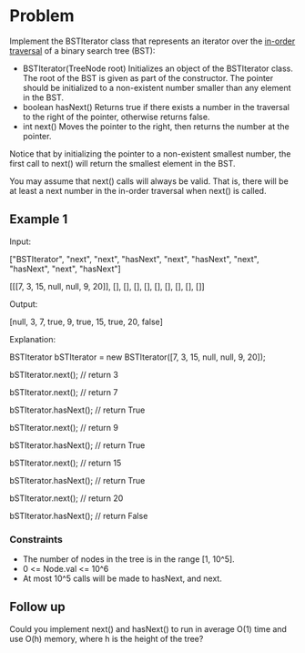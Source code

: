 # Problem

Implement the BSTIterator class that represents an iterator over the [in-order traversal](https://en.wikipedia.org/wiki/Tree_traversal#In-order_(LNR)) of a binary search tree (BST):

- BSTIterator(TreeNode root) Initializes an object of the BSTIterator class. The root of the BST is given as part of the constructor. The pointer should be initialized to a non-existent number smaller than any element in the BST.
- boolean hasNext() Returns true if there exists a number in the traversal to the right of the pointer, otherwise returns false.
- int next() Moves the pointer to the right, then returns the number at the pointer.

Notice that by initializing the pointer to a non-existent smallest number, the first call to next() will return the smallest element in the BST.

You may assume that next() calls will always be valid. That is, there will be at least a next number in the in-order traversal when next() is called.

## Example 1

Input:

["BSTIterator", "next", "next", "hasNext", "next", "hasNext", "next", "hasNext", "next", "hasNext"]

[[[7, 3, 15, null, null, 9, 20]], [], [], [], [], [], [], [], [], []]

Output:

[null, 3, 7, true, 9, true, 15, true, 20, false]

Explanation:

BSTIterator bSTIterator = new BSTIterator([7, 3, 15, null, null, 9, 20]);

bSTIterator.next();    // return 3

bSTIterator.next();    // return 7

bSTIterator.hasNext(); // return True

bSTIterator.next();    // return 9

bSTIterator.hasNext(); // return True

bSTIterator.next();    // return 15

bSTIterator.hasNext(); // return True

bSTIterator.next();    // return 20

bSTIterator.hasNext(); // return False
 
### Constraints

- The number of nodes in the tree is in the range [1, 10^5].
- 0 <= Node.val <= 10^6
- At most 10^5 calls will be made to hasNext, and next.
 
## Follow up

Could you implement next() and hasNext() to run in average O(1) time and use O(h) memory, where h is the height of the tree?
